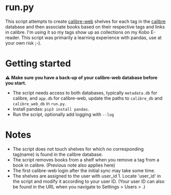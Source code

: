 # run.py
This script attempts to create [calibre-web](https://github.com/janeczku/calibre-web) shelves for each tag in the [calibre](https://calibre-ebook.com/) database and then associate books based on their respective tags and links in calibre. I'm using it so my tags show up as collections on my Kobo E-reader. This script was primarily a learning experience with pandas, use at your own risk ;-).

# Getting started
:warning: **Make sure you have a back-up of your calibre-web database before you start.**
* The script needs access to both databases, typically `metadata.db` for calibre, and `app.db` for calibre-web, update the paths to `calibre_db` and `calibre_web_db` in `run.py`.
* Install pandas: `pip3 install pandas`.
* Run the script, optionally add logging with `--log`

# Notes
* The script does not touch shelves for which no corresponding tag(name) is found in the calibre database.
* The script removes books from a shelf when you remove a tag from a book in calibre. (Previous note also applies here)
* The first calibre-web login after the initial sync may take some time.
* The shelves are assigned to the user with user_id 1. Locate 'user_id' in the script and modify it according to your user ID. (Your user ID can also be found in the URL when you navigate to Settings > Users > <your user>.)
